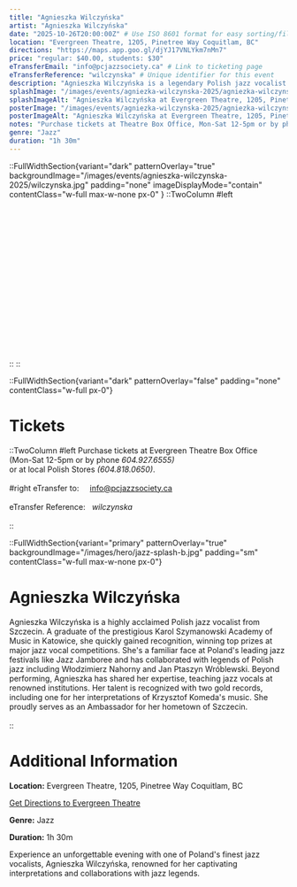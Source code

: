 ```yaml
---
title: "Agnieszka Wilczyńska"
artist: "Agnieszka Wilczyńska"
date: "2025-10-26T20:00:00Z" # Use ISO 8601 format for easy sorting/filtering
location: "Evergreen Theatre, 1205, Pinetree Way Coquitlam, BC"
directions: "https://maps.app.goo.gl/djYJ17VNLYkm7nMn7"
price: "regular: $40.00, students: $30"
eTransferEmail: "info@pcjazzsociety.ca" # Link to ticketing page
eTransferReference: "wilczynska" # Unique identifier for this event
description: "Agnieszka Wilczyńska is a legendary Polish jazz vocalist... (Event description goes here using Markdown)"
splashImage: "/images/events/agniezka-wilczynska-2025/agniezka-wilczynska.jpg" # Path relative to /public
splashImageAlt: "Agnieszka Wilczyńska at Evergreen Theatre, 1205, Pinetree Way Coquitlam, BC"
posterImage: "/images/events/agniezka-wilczynska-2025/agniezka-wilczynska-2.jpg" # Path relative to /public
posterImageAlt: "Agnieszka Wilczyńska at Evergreen Theatre, 1205, Pinetree Way Coquitlam, BC"
notes: "Purchase tickets at Theatre Box Office, Mon-Sat 12-5pm or by phone 604.927.6555\nor Polish Stores: 604.818.0650"
genre: "Jazz"
duration: "1h 30m"
---
```


::FullWidthSection{variant="dark" patternOverlay="true" backgroundImage="/images/events/agnieszka-wilczynska-2025/wilczynska.jpg" padding="none" imageDisplayMode="contain" contentClass="w-full max-w-none px-0" }
::TwoColumn
#left
<br><br><br/>
<br><br><br/>
<br><br><br/>
<br><br><br/>
<br><br><br/>
<br><br><br/>
::
::

::FullWidthSection{variant="dark" patternOverlay="false" padding="none" contentClass="w-full px-0"}

# Tickets

::TwoColumn
#left
Purchase tickets at Evergreen Theatre Box Office <br>
(Mon-Sat 12-5pm or by phone _604.927.6555)_ <br>
or at local Polish Stores _(604.818.0650)_.
<br></br>
#right
eTransfer to: &nbsp; &nbsp; info@pcjazzsociety.ca
<br></br>
eTransfer Reference:&nbsp;&nbsp; _wilczynska_
<br></br>
::

::FullWidthSection{variant="primary" patternOverlay="true" backgroundImage="/images/hero/jazz-splash-b.jpg" padding="sm" contentClass="w-full max-w-none px-0"}

# Agnieszka Wilczyńska

Agnieszka Wilczyńska is a highly acclaimed Polish jazz vocalist from Szczecin. A graduate of the prestigious Karol Szymanowski Academy of Music in Katowice, she quickly gained recognition, winning top prizes at major jazz vocal competitions. She's a familiar face at Poland's leading jazz festivals like Jazz Jamboree and has collaborated with legends of Polish jazz including Włodzimierz Nahorny and Jan Ptaszyn Wróblewski. Beyond performing, Agnieszka has shared her expertise, teaching jazz vocals at renowned institutions. Her talent is recognized with two gold records, including one for her interpretations of Krzysztof Komeda's music. She proudly serves as an Ambassador for her hometown of Szczecin.
<br></br>
::

# Additional Information

**Location:** Evergreen Theatre, 1205, Pinetree Way Coquitlam, BC

[Get Directions to Evergreen Theatre](https://maps.app.goo.gl/djYJ17VNLYkm7nMn7)

**Genre:** Jazz

**Duration:** 1h 30m

Experience an unforgettable evening with one of Poland's finest jazz vocalists, Agnieszka Wilczyńska, renowned for her captivating interpretations and collaborations with jazz legends.
<br></br>

<!-- ## ::SponsorGrid

sponsors:

- name: "City Arts Fund"
  logo: "/images/sponsors/city-arts.png"
  url: "https://example-sponsor.com"
- name: "Jazz Radio FM"
  logo: null # Assuming no logo provided for this one
  url: null # Assuming no URL provided

--- -->

